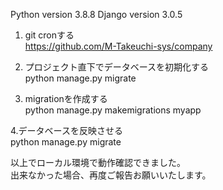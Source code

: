Python version 3.8.8
Django version 3.0.5

1. git cronする  
https://github.com/M-Takeuchi-sys/company

2. プロジェクト直下でデータベースを初期化する  
python manage.py migrate

3. migrationを作成する  
python manage.py makemigrations myapp

4.データベースを反映させる  
python manage.py migrate

以上でローカル環境で動作確認できました。  
出来なかった場合、再度ご報告お願いいたします。
